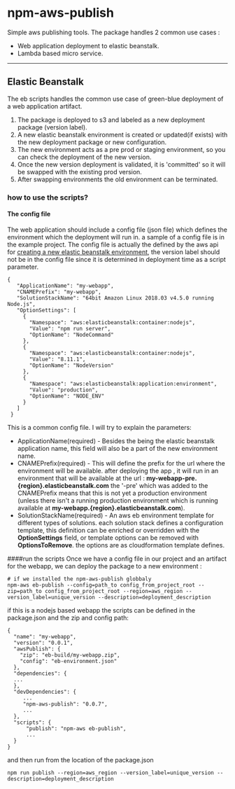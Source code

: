 # npm-aws-publish
Simple aws publishing tools. 
The package handles 2 common use cases :
* Web application deployment to elastic beanstalk.
* Lambda based micro service. 
---
## Elastic Beanstalk 
The eb scripts handles the common use case of green-blue deployment of a web application artifact. 
1. The package is deployed to s3 and labeled as a new deployment package (version label).
2. A new elastic beanstalk environment is created or updated(if exists) with the new deployment package or new configuration. 
3. The new environment acts as a pre prod or staging environment, so you can check the deployment of the new version.
4. Once the new version deployment is validated, it is 'committed' so it will be swapped with the existing prod version.
5. After swapping environments the old environment can be terminated.

### how to use the scripts?
#### The config file 
The web application should include a config file (json file) which defines the environment which the deployment will run in.
a sample of a config file is in the example project. 
The config file is actually the defined by the aws api for [creating a new elastic beanstalk environment](https://docs.aws.amazon.com/elasticbeanstalk/latest/api/API_CreateEnvironment.html),
the version label should not be in the config file since it is determined in deployment time as a script parameter.
```
{
   "ApplicationName": "my-webapp",
   "CNAMEPrefix": "my-webapp",
   "SolutionStackName": "64bit Amazon Linux 2018.03 v4.5.0 running Node.js",
   "OptionSettings": [
     {
       "Namespace": "aws:elasticbeanstalk:container:nodejs",
       "Value": "npm run server",
       "OptionName": "NodeCommand"
     },
     {
       "Namespace": "aws:elasticbeanstalk:container:nodejs",
       "Value": "8.11.1",
       "OptionName": "NodeVersion"
     },
     {
       "Namespace": "aws:elasticbeanstalk:application:environment",
       "Value": "production",
       "OptionName": "NODE_ENV"
     }
   ]
 }
 ```
This is a common config file. I will try to explain the parameters:
* ApplicationName(required) - Besides the being the elastic beanstalk application name, this field will also be a part of the new environment name.
* CNAMEPrefix(required) - This will define the prefix for the url where the environment will be available. 
after deploying the app , it will run in an environment that will be available at the url : **my-webapp-pre.{region}.elasticbeanstalk.com** the '-pre' which was added to the CNAMEPrefix means that this is not yet a production environment 
(unless there isn't a running production environment which is running available at **my-webapp.{region}.elasticbeanstalk.com**).
* SolutionStackName(required) - An aws eb environment template for different types of solutions.
 each solution stack defines a configuration template, this definition can be enriched or overridden with the **OptionSettings** field, or template options can be removed with **OptionsToRemove**. the options are as cloudformation template defines.
 
 ####run the scripts
 Once we have a config file in our project and an artifact for the webapp, we can deploy the package to a new environment :
 
 ```
 # if we installed the npm-aws-publish globbaly
 npm-aws eb-publish --config=path_to config_from_project_root --zip=path_to config_from_project_root --region=aws_region --version_label=unique_version --description=deployment_description
```
if this is a nodejs based webapp the scripts can be defined in the package.json and the zip and config path:
```
{
  "name": "my-webapp",
  "version": "0.0.1",
  "awsPublish": {
    "zip": "eb-build/my-webapp.zip",
    "config": "eb-environment.json"
  },
  "dependencies": {
  ...
  },
  "devDependencies": {
     ...
     "npm-aws-publish": "0.0.7",
     ...
  },
  "scripts": {
      "publish": "npm-aws eb-publish",
      ...
  }
}
```
and then run from the location of the package.json 

 ```
 npm run publish --region=aws_region --version_label=unique_version --description=deployment_description
```

